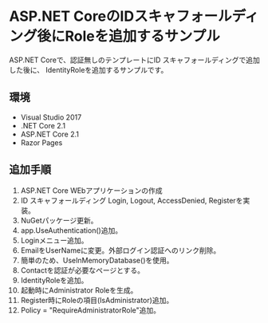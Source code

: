 ﻿# ASP.NET CoreのIDスキャフォールディング後にRoleを追加するサンプル

ASP.NET Coreで、認証無しのテンプレートにID スキャフォールディングで追加した後に、
IdentityRoleを追加するサンプルです。 

## 環境
- Visual Studio 2017
- .NET Core 2.1
- ASP.NET Core 2.1
- Razor Pages

## 追加手順
1. ASP.NET Core WEbアプリケーションの作成
2. ID スキャフォールディング Login, Logout, AccessDenied, Registerを実装。
3. NuGetパッケージ更新。
4. app.UseAuthentication()追加。
5. Loginメニュー追加。
6. EmailをUserNameに変更。外部ログイン認証へのリンク削除。
7. 簡単のため、UseInMemoryDatabase()を使用。
8. Contactを認証が必要なページとする。
9. IdentityRoleを追加。
10. 起動時にAdministrator Roleを生成。
11. Register時にRoleの項目(IsAdministrator)追加。
12. Policy = "RequireAdministratorRole"追加。
